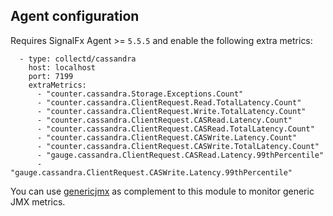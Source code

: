 ## Agent configuration

Requires SignalFx Agent >= `5.5.5` and enable the following extra metrics:

```
  - type: collectd/cassandra
    host: localhost
    port: 7199
    extraMetrics:
      - "counter.cassandra.Storage.Exceptions.Count"
      - "counter.cassandra.ClientRequest.Read.TotalLatency.Count"
      - "counter.cassandra.ClientRequest.Write.TotalLatency.Count"
      - "counter.cassandra.ClientRequest.CASRead.Latency.Count"
      - "counter.cassandra.ClientRequest.CASRead.TotalLatency.Count"
      - "counter.cassandra.ClientRequest.CASWrite.Latency.Count"
      - "counter.cassandra.ClientRequest.CASWrite.TotalLatency.Count"
      - "gauge.cassandra.ClientRequest.CASRead.Latency.99thPercentile"
      - "gauge.cassandra.ClientRequest.CASWrite.Latency.99thPercentile"
```

You can use [genericjmx](../../middleware/genericjmx/README.md) as complement 
to this module to monitor generic JMX metrics.
